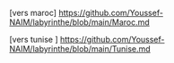 [vers maroc] https://github.com/Youssef-NAIM/labyrinthe/blob/main/Maroc.md

[vers tunise ] https://github.com/Youssef-NAIM/labyrinthe/blob/main/Tunise.md
